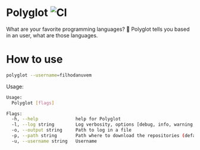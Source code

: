 # Polyglot ![CI](https://github.com/filhodanuvem/polyglot/workflows/CI/badge.svg)

What are your favorite programming languages? 👅
Polyglot tells you based in an user, what are those languages.

# How to use

```bash
polyglot --username=filhodanuvem
```

Usage: 

```bash
Usage:
  Polyglot [flags]

Flags:
  -h, --help              help for Polyglot
  -l, --log string        Log verbosity, options [debug, info, warning, error, fatal] (default "fatal")
  -o, --output string     Path to log in a file
  -p, --path string       Path where to download the repositories (default "/tmp/polyglot")
  -u, --username string   Username
```